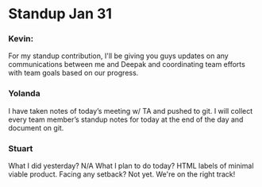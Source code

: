 # Standup Jan 31
### Kevin:
For my standup contribution, I'll be giving you guys updates on any communications between me and Deepak and coordinating team efforts with team goals based on our progress.

### Yolanda
I have taken notes of today’s meeting w/ TA and pushed to git. I will collect every team member’s standup notes for today at the end of the day and document on git.

### Stuart
What I did yesterday?      N/A
What I plan to do today? HTML labels of minimal viable product.
Facing any setback?          Not yet. We're on the right track!